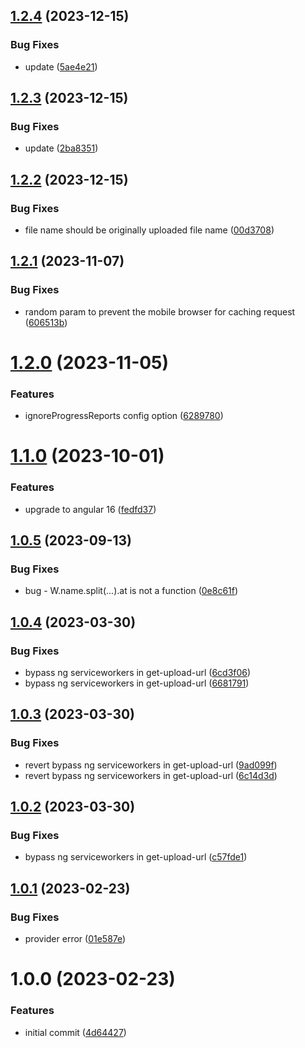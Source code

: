 ## [1.2.4](https://github.com/uzenith360/ngx-file-upload/compare/v1.2.3...v1.2.4) (2023-12-15)


### Bug Fixes

* update ([5ae4e21](https://github.com/uzenith360/ngx-file-upload/commit/5ae4e211c86951fa9a784cb8abd837563b28b191))

## [1.2.3](https://github.com/uzenith360/ngx-file-upload/compare/v1.2.2...v1.2.3) (2023-12-15)


### Bug Fixes

* update ([2ba8351](https://github.com/uzenith360/ngx-file-upload/commit/2ba8351666a8a420fb28a6370cabf86f33ef7683))

## [1.2.2](https://github.com/uzenith360/ngx-file-upload/compare/v1.2.1...v1.2.2) (2023-12-15)


### Bug Fixes

* file name should be originally uploaded file name ([00d3708](https://github.com/uzenith360/ngx-file-upload/commit/00d3708ae0d6fd3d0134319994f16d9a15734eb4))

## [1.2.1](https://github.com/uzenith360/ngx-file-upload/compare/v1.2.0...v1.2.1) (2023-11-07)


### Bug Fixes

* random param to prevent the mobile browser for caching request ([606513b](https://github.com/uzenith360/ngx-file-upload/commit/606513b936057e505550d4d045c4e9b163975d9e))

# [1.2.0](https://github.com/uzenith360/ngx-file-upload/compare/v1.1.0...v1.2.0) (2023-11-05)


### Features

* ignoreProgressReports config option ([6289780](https://github.com/uzenith360/ngx-file-upload/commit/6289780578c360f053553448a39146ecc3f537dc))

# [1.1.0](https://github.com/uzenith360/ngx-file-upload/compare/v1.0.5...v1.1.0) (2023-10-01)


### Features

* upgrade to angular 16 ([fedfd37](https://github.com/uzenith360/ngx-file-upload/commit/fedfd3707a970fb05abddcf984c4eda1df993a30))

## [1.0.5](https://github.com/uzenith360/ngx-file-upload/compare/v1.0.4...v1.0.5) (2023-09-13)


### Bug Fixes

* bug - W.name.split(...).at is not a function ([0e8c61f](https://github.com/uzenith360/ngx-file-upload/commit/0e8c61f456b0c374f2e6c99445ff5f71077ce425))

## [1.0.4](https://github.com/uzenith360/ngx-file-upload/compare/v1.0.3...v1.0.4) (2023-03-30)


### Bug Fixes

* bypass ng serviceworkers in get-upload-url ([6cd3f06](https://github.com/uzenith360/ngx-file-upload/commit/6cd3f06095f8cf44017955b996670617f5a37e1d))
* bypass ng serviceworkers in get-upload-url ([6681791](https://github.com/uzenith360/ngx-file-upload/commit/6681791f4cb3fba64adb8bec1d4a159a5a3b6e87))

## [1.0.3](https://github.com/uzenith360/ngx-file-upload/compare/v1.0.2...v1.0.3) (2023-03-30)


### Bug Fixes

* revert bypass ng serviceworkers in get-upload-url ([9ad099f](https://github.com/uzenith360/ngx-file-upload/commit/9ad099f0e24a62e1ead2f8e415850f8e9f9a39b4))
* revert bypass ng serviceworkers in get-upload-url ([6c14d3d](https://github.com/uzenith360/ngx-file-upload/commit/6c14d3df34a053152ad3a168cf528a20459aee4a))

## [1.0.2](https://github.com/uzenith360/ngx-file-upload/compare/v1.0.1...v1.0.2) (2023-03-30)


### Bug Fixes

* bypass ng serviceworkers in get-upload-url ([c57fde1](https://github.com/uzenith360/ngx-file-upload/commit/c57fde118588fdbb10bd492de052b0d27a51a941))

## [1.0.1](https://github.com/uzenith360/ngx-file-upload/compare/v1.0.0...v1.0.1) (2023-02-23)


### Bug Fixes

* provider error ([01e587e](https://github.com/uzenith360/ngx-file-upload/commit/01e587e6732492160ca81ce9e717bb47756695de))

# 1.0.0 (2023-02-23)


### Features

* initial commit ([4d64427](https://github.com/uzenith360/ngx-file-upload/commit/4d6442746d91b6b970b1f4d631d4ab1ce2394d9c))
